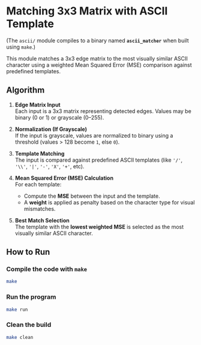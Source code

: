 # Matching 3x3 Matrix with ASCII Template

(The `ascii/` module compiles to a binary named **`ascii_matcher`** when built using `make`.)

This module matches a 3x3 edge matrix to the most visually similar ASCII character using a weighted Mean Squared Error (MSE) comparison against predefined templates.

## Algorithm

1. **Edge Matrix Input**  
   Each input is a 3x3 matrix representing detected edges. Values may be binary (0 or 1) or grayscale (0–255).

2. **Normalization (If Grayscale)**  
   If the input is grayscale, values are normalized to binary using a threshold (values > 128 become `1`, else `0`).

3. **Template Matching**  
   The input is compared against predefined ASCII templates (like `'/'`, `'\\'`, `'|'`, `'-'`, `'X'`, `'+'`, etc).

4. **Mean Squared Error (MSE) Calculation**  
    For each template:
    - Compute the **MSE** between the input and the template.
    - A **weight** is applied as penalty based on the character type for visual mismatches.

5. **Best Match Selection**  
   The template with the **lowest weighted MSE** is selected as the most visually similar ASCII character.



## How to Run

### Compile the code with `make`
```bash
make
``` 

### Run the program
```bash
make run
```

### Clean the build
```bash
make clean
```
